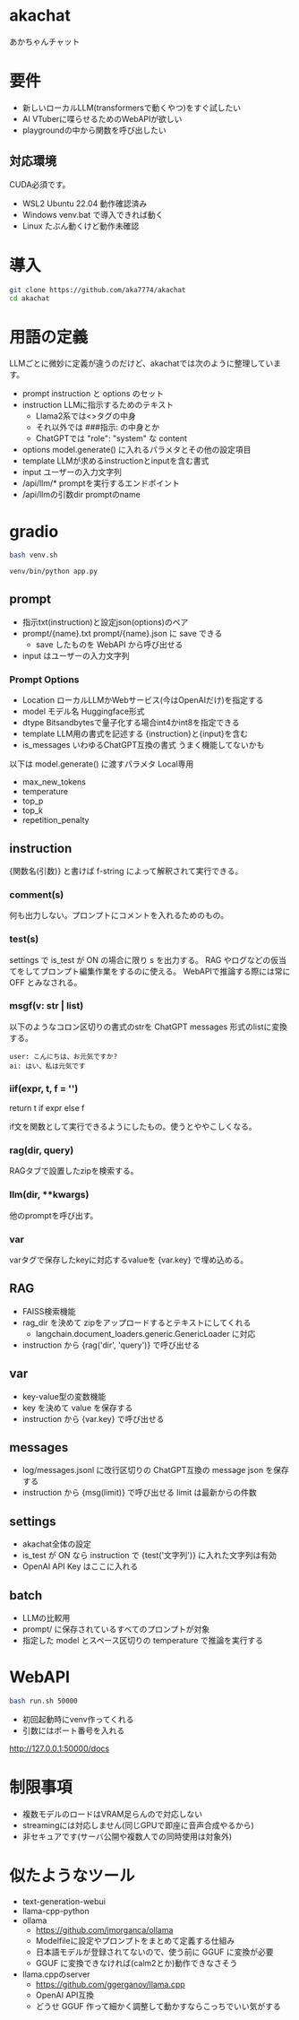 # akachat

あかちゃんチャット

# 要件

- 新しいローカルLLM(transformersで動くやつ)をすぐ試したい
- AI VTuberに喋らせるためのWebAPIが欲しい
- playgroundの中から関数を呼び出したい

## 対応環境

CUDA必須です。

- WSL2 Ubuntu 22.04 動作確認済み
- Windows venv.bat で導入できれば動く
- Linux たぶん動くけど動作未確認

# 導入

```bash
git clone https://github.com/aka7774/akachat
cd akachat
```

# 用語の定義

LLMごとに微妙に定義が違うのだけど、akachatでは次のように整理しています。

- prompt instruction と options のセット
- instruction LLMに指示するためのテキスト
  - Llama2系では<<SYS>>タグの中身
  - それ以外では ###指示: の中身とか
  - ChatGPTでは "role": "system" な content
- options model.generate() に入れるパラメタとその他の設定項目
- template LLMが求めるinstructionとinputを含む書式
- input ユーザーの入力文字列
- /api/llm/* promptを実行するエンドポイント
- /api/llmの引数dir promptのname

# gradio

```bash
bash venv.sh
```

```bash
venv/bin/python app.py
```

## prompt

- 指示txt(instruction)と設定json(options)のペア
- prompt/{name}.txt prompt/{name}.json に save できる
  - save したものを WebAPI から呼び出せる
- input はユーザーの入力文字列

### Prompt Options

- Location ローカルLLMかWebサービス(今はOpenAIだけ)を指定する
- model モデル名 Huggingface形式
- dtype Bitsandbytesで量子化する場合int4かint8を指定できる
- template LLM用の書式を記述する {instruction}と{input}を含む
- is_messages いわゆるChatGPT互換の書式 うまく機能してないかも

以下は model.generate() に渡すパラメタ Local専用

- max_new_tokens
- temperature
- top_p
- top_k
- repetition_penalty

## instruction

{関数名(引数)} と書けば f-string によって解釈されて実行できる。

### comment(s)

何も出力しない。プロンプトにコメントを入れるためのもの。

### test(s)

settings で is_test が ON の場合に限り s を出力する。
RAG やログなどの仮当てをしてプロンプト編集作業をするのに使える。
WebAPIで推論する際には常に OFF とみなされる。

### msgf(v: str | list)

以下のようなコロン区切りの書式のstrを ChatGPT messages 形式のlistに変換する。

```
user: こんにちは、お元気ですか?
ai: はい、私は元気です
```

### iif(expr, t, f = '')

return t if expr else f

if文を関数として実行できるようにしたもの。使うとややこしくなる。

### rag(dir, query)

RAGタブで設置したzipを検索する。

### llm(dir, **kwargs)

他のpromptを呼び出す。

### var

varタグで保存したkeyに対応するvalueを {var.key} で埋め込める。

## RAG

- FAISS検索機能
- rag_dir を決めて zipをアップロードするとテキストにしてくれる
  - langchain.document_loaders.generic.GenericLoader に対応
- instruction から {rag('dir', 'query')} で呼び出せる

## var

- key-value型の変数機能
- key を決めて value を保存する
- instruction から {var.key} で呼び出せる

## messages

- log/messages.jsonl に改行区切りの ChatGPT互換の message json を保存する
- instruction から {msg(limit)} で呼び出せる limit は最新からの件数

## settings

- akachat全体の設定
- is_test が ON なら instruction で {test('文字列')} に入れた文字列は有効
- OpenAI API Key はここに入れる

## batch

- LLMの比較用
- prompt/ に保存されているすべてのプロンプトが対象
- 指定した model とスペース区切りの temperature で推論を実行する

# WebAPI

```bash
bash run.sh 50000
```

- 初回起動時にvenv作ってくれる
- 引数にはポート番号を入れる

http://127.0.0.1:50000/docs

# 制限事項

- 複数モデルのロードはVRAM足らんので対応しない
- streamingには対応しません(同じGPUで即座に音声合成やるから)
- 非セキュアです(サーバ公開や複数人での同時使用は対象外)

# 似たようなツール

- text-generation-webui
- llama-cpp-python
- ollama
  - https://github.com/jmorganca/ollama
  - Modelfileに設定やプロンプトをまとめて定義する仕組み
  - 日本語モデルが登録されてないので、使う前に GGUF に変換が必要
  - GGUF に変換できなければ(calm2とか)動作できなさそう
- llama.cppのserver
  - https://github.com/ggerganov/llama.cpp
  - OpenAI API互換
  - どうせ GGUF 作って細かく調整して動かすならこっちでいい気がする
